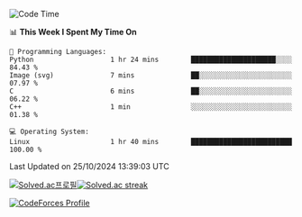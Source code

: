 
<!--START_SECTION:waka-->
![Code Time](http://img.shields.io/badge/Code%20Time-3%2C665%20hrs%204%20mins-blue)

📊 **This Week I Spent My Time On** 

```text
💬 Programming Languages: 
Python                   1 hr 24 mins        █████████████████████░░░░   84.43 % 
Image (svg)              7 mins              ██░░░░░░░░░░░░░░░░░░░░░░░   07.97 % 
C                        6 mins              ██░░░░░░░░░░░░░░░░░░░░░░░   06.22 % 
C++                      1 min               ░░░░░░░░░░░░░░░░░░░░░░░░░   01.38 % 

💻 Operating System: 
Linux                    1 hr 40 mins        █████████████████████████   100.00 % 
```


 Last Updated on 25/10/2024 13:39:03 UTC
<!--END_SECTION:waka-->


[![Solved.ac프로필](http://mazassumnida.wtf/api/generate_badge?boj=hckim96)](https://solved.ac/hckim96)[![Solved.ac streak](http://mazandi.herokuapp.com/api?handle=hckim96&theme=dark)](https://solved.ac/hckim96)


[![CodeForces Profile](https://cf.leed.at?id=hckim96)](https://codeforces.com/profile/hckim96)

